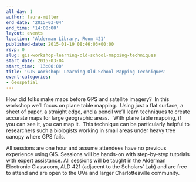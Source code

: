 ```yaml
---
all_day: 1
author: laura-miller
end_date: '2015-03-04'
end_time: '14:00:00'
layout: events
location: 'Alderman Library, Room 421'
published-date: 2015-01-19 08:46:03+00:00
rsvp: 0
slug: gis-workshop-learning-old-school-mapping-techniques
start_date: 2015-03-04
start_time: '13:00:00'
title: 'GIS Workshop: Learning Old-School Mapping Techniques'
event-categories:
- Geospatial
---
```


How did folks make maps before GPS and satellite imagery?  In this workshop we’ll focus on plane table mapping.  Using just a flat surface, a sheet of paper, a straight edge, and a pencil we’ll learn techniques to create accurate maps for large geographic areas.   With plane table mapping, if you can see it, you can map it.  This technique can be particularly helpful to researchers such a biologists working in small areas under heavy tree canopy where GPS fails.

All sessions are one hour and assume attendees have no previous experience using GIS. Sessions will be hands-on with step-by-step tutorials with expert assistance. All sessions will be taught in the Alderman Electronic Classroom, ALD 421 (adjacent to the Scholars’ Lab) and are free to attend and are open to the UVa and larger Charlottesville community.
